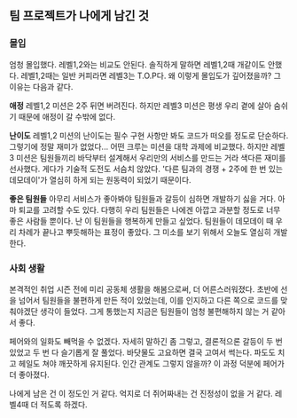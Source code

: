 ## 팀 프로젝트가 나에게 남긴 것

### 몰입

엄청 몰입했다. 레벨1,2와는 비교도 안된다.
솔직하게 말하면 레벨1,2때 개같이도 안했다.
레벨1,2때는 일반 커피라면 레벨3는 T.O.P다.
왜 이렇게 몰입도가 깊어졌을까? 그 이유는 다음과 같다.

**애정**
레벨1,2 미션은 2주 뒤면 버려진다.
하지만 레벨3 미션은 평생 우리 곁에 살아 숨쉬기 때문에 애정이 갈 수밖에 없다.

**난이도**
레벨1,2 미션의 난이도는 필수 구현 사항만 봐도 코드가 떠오를 정도로 단순하다.
그렇기에 정말 재미가 없었다... 어떤 크루는 미션을 대학 과제에 비교했다.
하지만 레벨3 미션은 팀원들끼리 바닥부터 설계해서 우리만의 서비스를 만드는 거라 색다른 재미를 선사했다.
게다가 기술적 도전도 서슴치 않았다.
'다른 팀과의 경쟁 + 2주에 한 번 있는 데모데이'가 열심히 하게 되는 원동력이 되었기 때문이다.

**좋은 팀원들**
아무리 서비스가 좋아봐야 팀원들과 갈등이 심하면 개발하기 싫을 거다. 아마 퇴교를 고려할 수도 있다.
다행히 우리 팀원들은 나에겐 아깝고 과분할 정도로 너무 좋은 사람들 뿐이다.
난 이 팀원들을 행복하게 만들고 싶었다.
팀원들이 데모데이 때 우리 차례가 끝나고 뿌듯해하는 표정이 좋았다.
그 미소를 보기 위해서 오늘도 열심히 개발한다.

### 사회 생활

본격적인 취업 시즌 전에 미리 공동체 생활을 해봄으로써, 더 어른스러워졌다.
초반에 선을 넘어서 팀원들을 불편하게 만든 적이 있었는데, 이를 인지하고 다른 쪽으로 코드를 맞춰야겠단 생각이 들었다.
그게 통했는지 지금은 팀원들이 엄청 불편해하지 않는 거 같아서 좋다.

페어와의 일화도 빼먹을 수 없겠다.
자세히 말하긴 좀 그렇고, 결론적으론 갈등이 두 번 있었고 두 번 다 슬기롭게 잘 풀었다.
바닷물도 고요하면 결국 고여서 썩는다. 파도도 치고 헤일도 쳐야 깨끗하게 유지된다.
인간 관계도 그렇지 않을까? 이 과정 덕분에 페어가 더 좋아졌다.

나에게 남은 건 이 정도인 거 같다.
억지로 더 쥐어짜내는 건 진정성이 없을 거 같다.
레벨4때 더 적도록 하겠다.
